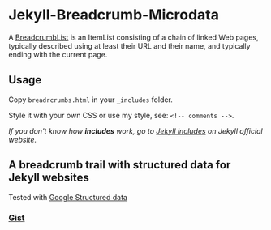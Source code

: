 # Jekyll-Breadcrumb-Microdata

A [BreadcrumbList](https://schema.org/BreadcrumbList) is an ItemList consisting of a chain of linked Web pages, typically described using at least their URL and their name, and typically ending with the current page.

## Usage

Copy `breadrcrumbs.html` in your `_includes` folder. 

Style it with your own CSS or use my style, see: `<!-- comments -->`.

*If you don't know how **includes** work, go to [Jekyll includes](https://jekyllrb.com/docs/includes/) on Jekyll official website.*

## A breadcrumb trail with structured data for Jekyll websites

Tested with [Google Structured data](https://search.google.com/structured-data/testing-tool?hl=it)

### [Gist](https://gist.github.com/enricocaputo/2509e00403aa4218df28a730ce1aa57a) 

